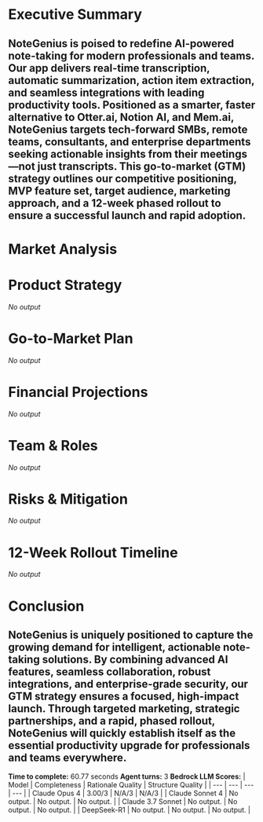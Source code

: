# Executive Summary

NoteGenius is poised to redefine AI-powered note-taking for modern professionals and teams. Our app delivers real-time transcription, automatic summarization, action item extraction, and seamless integrations with leading productivity tools. Positioned as a smarter, faster alternative to Otter.ai, Notion AI, and Mem.ai, NoteGenius targets tech-forward SMBs, remote teams, consultants, and enterprise departments seeking actionable insights from their meetings—not just transcripts. This go-to-market (GTM) strategy outlines our competitive positioning, MVP feature set, target audience, marketing approach, and a 12-week phased rollout to ensure a successful launch and rapid adoption.
---

# Market Analysis



# Product Strategy

_No output_

# Go-to-Market Plan

_No output_

# Financial Projections

_No output_

# Team & Roles

_No output_

# Risks & Mitigation

_No output_

# 12-Week Rollout Timeline

_No output_

# Conclusion

NoteGenius is uniquely positioned to capture the growing demand for intelligent, actionable note-taking solutions. By combining advanced AI features, seamless collaboration, robust integrations, and enterprise-grade security, our GTM strategy ensures a focused, high-impact launch. Through targeted marketing, strategic partnerships, and a rapid, phased rollout, NoteGenius will quickly establish itself as the essential productivity upgrade for professionals and teams everywhere.
---
**Time to complete:** 60.77 seconds
**Agent turns:** 3
**Bedrock LLM Scores:**
| Model | Completeness | Rationale Quality | Structure Quality |
| --- | --- | --- | --- |
| Claude Opus 4 | 3.00/3 | N/A/3 | N/A/3 |
| Claude Sonnet 4 | No output. | No output. | No output. |
| Claude 3.7 Sonnet | No output. | No output. | No output. |
| DeepSeek-R1 | No output. | No output. | No output. |

